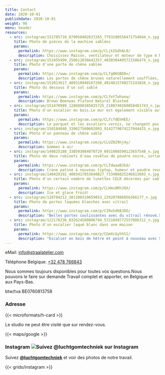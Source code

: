 ```yaml
---
title: Contact
date: 2020-10-01
publishdate: 2020-10-01
weight: 90
menu: header
resources:
  - src: instagram/151705710_879050402637265_7793190556471754044_n.jpg
    title: Photo de pièces de la machine sablées
    params:
      permalink: https://www.instagram.com/p/CLjkIGdhAL0/
      description: Choisissez Maison, ventilateur et moteur de type 4 Moteur (VW Beetle / Porsche)
  - src: instagram/152455499_250612036641357_4030304495721586474_n.jpg
    title: Photo d'une porte de chêne sablée
    params:
      permalink: https://www.instagram.com/p/CLfg0KGBD8v/
      description: Les portes de chêne brunes naturellement soufflées, bien sûr, les cadres et les chusters ont également traité avec un vernis transparent.Hang & Locks Loelely Blased et Beautiful en poudre revêtue.
  - src: instagram/152013617_409310940167208_4924815788272243826_n.jpg
    title: Photo du dessous d'un sol sablé
    params:
      permalink: https://www.instagram.com/p/CLfeY7whaxw/
      description: Brown Boenwas Plafond Natural Blasted
  - src: instagram/151470989_1286898385025725_2180740269858481743_n.jpg
    title: Photo d'un escalier en bois.Le mur est également visible autour de lui
    params:
      permalink: https://www.instagram.com/p/CLfcfdEhHEE/
      description: Le parquet et les escaliers vernis, ne changent pas encore.
  - src: instagram/150184040_339627560602093_9142779074227044425_n.jpg
    title: Photo d'un panneau de chêne sablé
    params:
      permalink: https://www.instagram.com/p/CLUZ029hj4y/
      description: Gommes à air
  - src: instagram/149825188_338593084070729_6931908590123657548_n.jpg
    title: Photo de deux robinets d'eau revêtus de poudre noire, sortant d'un mur
    params:
      permalink: https://www.instagram.com/p/CLTdwaaBJkd/
      description: Crane patiné à nouveau tiptop, humeur et poudre revêtue.Si vous ne posez aucun problème, nous organisons des choses à travers le post.
  - src: instagram/148429192_4003417853048827_733486025246813603_n.jpg
    title: Photo d'un certain nombre de lunettes CELK décorées par sablage avec des noms personnels
    params:
      permalink: https://www.instagram.com/p/CLHms8RhJ8X/
      description: Ice et glace froid!
  - src: instagram/128784212_381100319659853_229207806056366177_n.jpg
    title: Photo de portes laquées blanches avec vitrail
    params:
      permalink: https://www.instagram.com/p/CIRo5d6BJDO/
      description: "Belles portes coulissantes avec du vitrail rénové.Soufflé dans notre studio, remplaçant de mauvais bois, peint et reconnecté."
  - src: instagram/122178236_832624580806794_5721849772557086312_n.jpg
    title: Photo d'un escalier laqué blanc dans une maison
    params:
      permalink: https://www.instagram.com/p/CGmXcGyhhS1/
      description: "Escalier en bois de hêtre et peint à nouveau avec Sigma Nova #renovation #escalier"
---
```


eMail: [info@straalatelier.com](mailto:thomasbaaij@gmail.com)

Téléphone Belgique: [+32 478 766843](tel:+32478766843)

Nous sommes toujours disponibles pour toutes vos questions.Nous pouvons le faire sur demande
Travail complet et apporter, en Belgique et aux Pays-Bas.

btw/tva BE0760813758

### Adresse

{{< microformats/h-card >}}

Le studio ne peut être visité que sur rendez-vous.

{{< maps/google >}}

### Instagram ![Suivez @luchtgomtechniek sur Instagram](/IG_Glyph_Fill.png "Suivez @luchtgomtechniek sur Instagram")

Suivez [**@luchtgomtechniek**](https://www.instagram.com/luchtgomtechniek/) et voir des photos de notre travail.

{{< grids/instagram >}}
